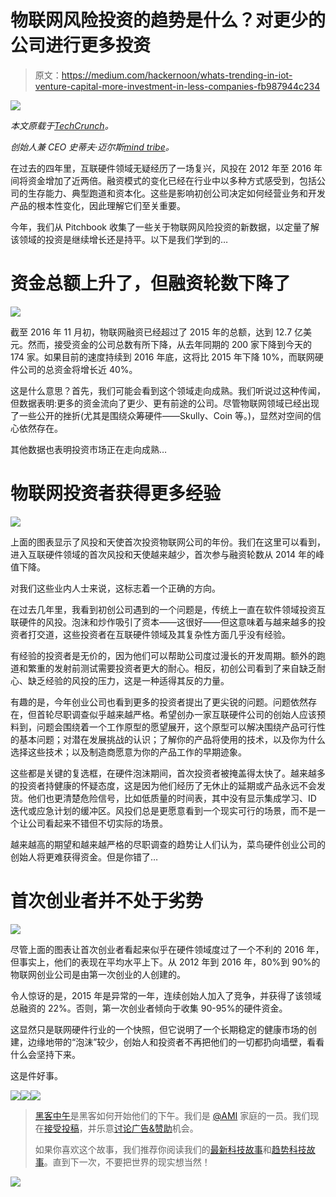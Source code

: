 # 物联网风险投资的趋势是什么？对更少的公司进行更多投资

> 原文：<https://medium.com/hackernoon/whats-trending-in-iot-venture-capital-more-investment-in-less-companies-fb987944c234>

![](img/09e99c9ae429b481008b583cc7ce0535.png)

*本文原载于*[*TechCrunch*](https://techcrunch.com/2017/01/06/as-connected-hardware-matures-investors-pour-more-funding-into-fewer-companies/)*。*

*创始人兼 CEO 史蒂夫·迈尔斯*[*mind tribe*](http://www.mindtribe.com/blog)*。*

在过去的四年里，互联硬件领域无疑经历了一场复兴，风投在 2012 年至 2016 年间将资金增加了近两倍。融资模式的变化已经在行业中以多种方式感受到，包括公司的生存能力、典型跑道和资本化。这些是影响初创公司决定如何经营业务和开发产品的根本性变化，因此理解它们至关重要。

今年，我们从 Pitchbook 收集了一些关于物联网风险投资的新数据，以定量了解该领域的投资是继续增长还是持平。以下是我们学到的…

# 资金总额上升了，但融资轮数下降了

![](img/6d4a7d61a96f4480aec657c7c8561c47.png)

截至 2016 年 11 月初，物联网融资已经超过了 2015 年的总额，达到 12.7 亿美元。然而，接受资金的公司总数有所下降，从去年同期的 200 家下降到今天的 174 家。如果目前的速度持续到 2016 年底，这将比 2015 年下降 10%，而联网硬件公司的总资金将增长近 40%。

这是什么意思？首先，我们可能会看到这个领域走向成熟。我们听说过这种传闻，但数据表明:更多的资金流向了更少、更有前途的公司。尽管物联网领域已经出现了一些公开的挫折(尤其是围绕众筹硬件——Skully、Coin 等。)，显然对空间的信心依然存在。

其他数据也表明投资市场正在走向成熟…

# 物联网投资者获得更多经验

![](img/4fb1dab7454d1f240f73cb094f26dbff.png)

上面的图表显示了风投和天使首次投资物联网公司的年份。我们在这里可以看到，进入互联硬件领域的首次风投和天使越来越少，首次参与融资轮数从 2014 年的峰值下降。

对我们这些业内人士来说，这标志着一个正确的方向。

在过去几年里，我看到初创公司遇到的一个问题是，传统上一直在软件领域投资互联硬件的风投。泡沫和炒作吸引了资本——这很好——但这意味着与越来越多的投资者打交道，这些投资者在互联硬件领域及其复杂性方面几乎没有经验。

有经验的投资者是无价的，因为他们可以帮助公司度过漫长的开发周期。额外的跑道和繁重的发射前测试需要投资者更大的耐心。相反，初创公司看到了来自缺乏耐心、缺乏经验的风投的压力，这是一种适得其反的力量。

有趣的是，今年创业公司也看到更多的投资者提出了更尖锐的问题。问题依然存在，但首轮尽职调查似乎越来越严格。希望创办一家互联硬件公司的创始人应该预料到，问题会围绕着一个工作原型的愿望展开，这个原型可以解决围绕产品可行性的基本问题；对潜在发展挑战的认识；了解你的产品将使用的技术，以及你为什么选择这些技术；以及制造商愿意为你的产品工作的早期迹象。

这些都是关键的复选框，在硬件泡沫期间，首次投资者被掩盖得太快了。越来越多的投资者持健康的怀疑态度，这是因为他们经历了无休止的延期或产品永远不会发货。他们也更清楚危险信号，比如低质量的时间表，其中没有显示集成学习、ID 迭代或应急计划的缓冲区。风投们总是更愿意看到一个现实可行的场景，而不是一个让公司看起来不错但不切实际的场景。

越来越高的期望和越来越严格的尽职调查的趋势让人们认为，菜鸟硬件创业公司的创始人将更难获得资金。但是你错了…

# 首次创业者并不处于劣势

![](img/50236d14e677fa18a0c7c5cbe154d74e.png)

尽管上面的图表让首次创业者看起来似乎在硬件领域度过了一个不利的 2016 年，但事实上，他们的表现在平均水平上下。从 2012 年到 2016 年，80%到 90%的物联网创业公司是由第一次创业的人创建的。

令人惊讶的是，2015 年是异常的一年，连续创始人加入了竞争，并获得了该领域总融资的 22%。否则，第一次创业者倾向于收集 90-95%的硬件资金。

这显然只是联网硬件行业的一个快照，但它说明了一个长期稳定的健康市场的创建，边缘地带的“泡沫”较少，创始人和投资者不再把他们的一切都扔向墙壁，看看什么会坚持下来。

这是件好事。

[![](img/50ef4044ecd4e250b5d50f368b775d38.png)](http://bit.ly/HackernoonFB)[![](img/979d9a46439d5aebbdcdca574e21dc81.png)](https://goo.gl/k7XYbx)[![](img/2930ba6bd2c12218fdbbf7e02c8746ff.png)](https://goo.gl/4ofytp)

> [黑客中午](http://bit.ly/Hackernoon)是黑客如何开始他们的下午。我们是 [@AMI](http://bit.ly/atAMIatAMI) 家庭的一员。我们现在[接受投稿](http://bit.ly/hackernoonsubmission)，并乐意[讨论广告&赞助](mailto:partners@amipublications.com)机会。
> 
> 如果你喜欢这个故事，我们推荐你阅读我们的[最新科技故事](http://bit.ly/hackernoonlatestt)和[趋势科技故事](https://hackernoon.com/trending)。直到下一次，不要把世界的现实想当然！

![](img/be0ca55ba73a573dce11effb2ee80d56.png)